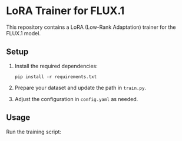 # LoRA Trainer for FLUX.1

This repository contains a LoRA (Low-Rank Adaptation) trainer for the FLUX.1 model.

## Setup

1. Install the required dependencies:
   ```
   pip install -r requirements.txt
   ```

2. Prepare your dataset and update the path in `train.py`.

3. Adjust the configuration in `config.yaml` as needed.

## Usage

Run the training script:
